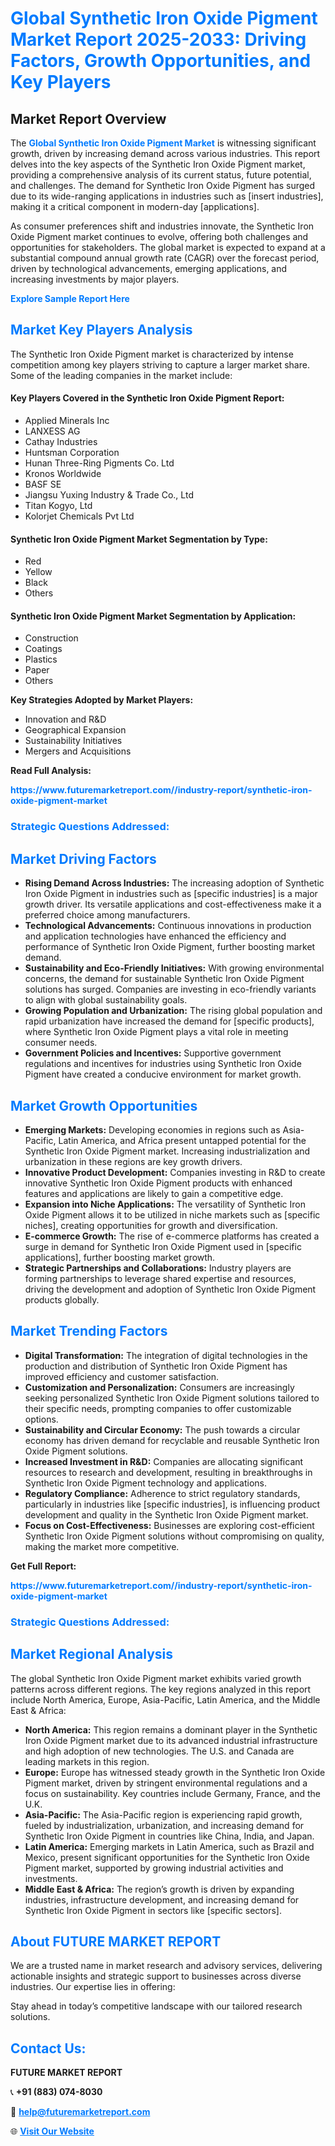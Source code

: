 <h1 style="color: #007BFF;">Global Synthetic Iron Oxide Pigment Market Report 2025-2033: Driving Factors, Growth Opportunities, and Key Players</h1>

<section id="overview">
<h2>Market Report Overview</h2>
<p>The <a href="https://www.futuremarketreport.com//industry-report/synthetic-iron-oxide-pigment-market" style="color: #007BFF; text-decoration: none;"><strong>Global Synthetic Iron Oxide Pigment Market</strong></a> is witnessing significant growth, driven by increasing demand across various industries. This report delves into the key aspects of the Synthetic Iron Oxide Pigment market, providing a comprehensive analysis of its current status, future potential, and challenges. The demand for Synthetic Iron Oxide Pigment has surged due to its wide-ranging applications in industries such as [insert industries], making it a critical component in modern-day [applications].</p>
<p>As consumer preferences shift and industries innovate, the Synthetic Iron Oxide Pigment market continues to evolve, offering both challenges and opportunities for stakeholders. The global market is expected to expand at a substantial compound annual growth rate (CAGR) over the forecast period, driven by technological advancements, emerging applications, and increasing investments by major players.</p>
</section>

<section id="overview">
<p><a href="https://www.futuremarketreport.com//request-sample/reportId=53710" style="color: #007BFF; text-decoration: none;"><strong>Explore Sample Report Here</strong></a></p>
</section>

<section id="key-players">
<h2 style="color: #007BFF;">Market Key Players Analysis</h2>
<p>The Synthetic Iron Oxide Pigment market is characterized by intense competition among key players striving to capture a larger market share. Some of the leading companies in the market include:</p>
<h4>Key Players Covered in the Synthetic Iron Oxide Pigment Report:</h4>
<ul><li>Applied Minerals Inc</li><li>LANXESS AG</li><li>Cathay Industries</li><li>Huntsman Corporation</li><li>Hunan Three-Ring Pigments Co. Ltd</li><li>Kronos Worldwide</li><li>BASF SE</li><li>Jiangsu Yuxing Industry &amp; Trade Co., Ltd</li><li>Titan Kogyo, Ltd</li><li>Kolorjet Chemicals Pvt Ltd</li></ul>
<h4>Synthetic Iron Oxide Pigment Market Segmentation by Type:</h4>
<ul><li>Red</li><li>Yellow</li><li>Black</li><li>Others</li></ul>

<h4>Synthetic Iron Oxide Pigment Market Segmentation by Application:</h4>
<ul><li>Construction</li><li>Coatings</li><li>Plastics</li><li>Paper</li><li>Others</li></ul>
<p><strong>Key Strategies Adopted by Market Players:</strong></p>
<ul>
<li>Innovation and R&D</li>
<li>Geographical Expansion</li>
<li>Sustainability Initiatives</li>
<li>Mergers and Acquisitions</li>
</ul>
</section>

<section>
<p><strong>Read Full Analysis: </strong></p><a href="https://www.futuremarketreport.com//industry-report/synthetic-iron-oxide-pigment-market" style="color: #007BFF; text-decoration: none;"><strong>https://www.futuremarketreport.com//industry-report/synthetic-iron-oxide-pigment-market</strong></a>
<h3 style="color: #007BFF;">Strategic Questions Addressed:</h3>
</section>

<section id="driving-factors">
<h2 style="color: #007BFF;">Market Driving Factors</h2>
<ul>
<li><strong>Rising Demand Across Industries:</strong> The increasing adoption of Synthetic Iron Oxide Pigment in industries such as [specific industries] is a major growth driver. Its versatile applications and cost-effectiveness make it a preferred choice among manufacturers.</li>
<li><strong>Technological Advancements:</strong> Continuous innovations in production and application technologies have enhanced the efficiency and performance of Synthetic Iron Oxide Pigment, further boosting market demand.</li>
<li><strong>Sustainability and Eco-Friendly Initiatives:</strong> With growing environmental concerns, the demand for sustainable Synthetic Iron Oxide Pigment solutions has surged. Companies are investing in eco-friendly variants to align with global sustainability goals.</li>
<li><strong>Growing Population and Urbanization:</strong> The rising global population and rapid urbanization have increased the demand for [specific products], where Synthetic Iron Oxide Pigment plays a vital role in meeting consumer needs.</li>
<li><strong>Government Policies and Incentives:</strong> Supportive government regulations and incentives for industries using Synthetic Iron Oxide Pigment have created a conducive environment for market growth.</li>
</ul>
</section>

<section id="growth-opportunities">
<h2 style="color: #007BFF;">Market Growth Opportunities</h2>
<ul>
<li><strong>Emerging Markets:</strong> Developing economies in regions such as Asia-Pacific, Latin America, and Africa present untapped potential for the Synthetic Iron Oxide Pigment market. Increasing industrialization and urbanization in these regions are key growth drivers.</li>
<li><strong>Innovative Product Development:</strong> Companies investing in R&D to create innovative Synthetic Iron Oxide Pigment products with enhanced features and applications are likely to gain a competitive edge.</li>
<li><strong>Expansion into Niche Applications:</strong> The versatility of Synthetic Iron Oxide Pigment allows it to be utilized in niche markets such as [specific niches], creating opportunities for growth and diversification.</li>
<li><strong>E-commerce Growth:</strong> The rise of e-commerce platforms has created a surge in demand for Synthetic Iron Oxide Pigment used in [specific applications], further boosting market growth.</li>
<li><strong>Strategic Partnerships and Collaborations:</strong> Industry players are forming partnerships to leverage shared expertise and resources, driving the development and adoption of Synthetic Iron Oxide Pigment products globally.</li>
</ul>
</section>

<section id="trending-factors">
<h2 style="color: #007BFF;">Market Trending Factors</h2>
<ul>
<li><strong>Digital Transformation:</strong> The integration of digital technologies in the production and distribution of Synthetic Iron Oxide Pigment has improved efficiency and customer satisfaction.</li>
<li><strong>Customization and Personalization:</strong> Consumers are increasingly seeking personalized Synthetic Iron Oxide Pigment solutions tailored to their specific needs, prompting companies to offer customizable options.</li>
<li><strong>Sustainability and Circular Economy:</strong> The push towards a circular economy has driven demand for recyclable and reusable Synthetic Iron Oxide Pigment solutions.</li>
<li><strong>Increased Investment in R&D:</strong> Companies are allocating significant resources to research and development, resulting in breakthroughs in Synthetic Iron Oxide Pigment technology and applications.</li>
<li><strong>Regulatory Compliance:</strong> Adherence to strict regulatory standards, particularly in industries like [specific industries], is influencing product development and quality in the Synthetic Iron Oxide Pigment market.</li>
<li><strong>Focus on Cost-Effectiveness:</strong> Businesses are exploring cost-efficient Synthetic Iron Oxide Pigment solutions without compromising on quality, making the market more competitive.</li>
</ul>
</section>

<section>
<p><strong>Get Full Report: </strong></p><a href="https://www.futuremarketreport.com//industry-report/synthetic-iron-oxide-pigment-market" style="color: #007BFF; text-decoration: none;"><strong>https://www.futuremarketreport.com//industry-report/synthetic-iron-oxide-pigment-market</strong></a>
<h3 style="color: #007BFF;">Strategic Questions Addressed:</h3>
</section>


<section id="regional-analysis">
<h2 style="color: #007BFF;">Market Regional Analysis</h2>
<p>The global Synthetic Iron Oxide Pigment market exhibits varied growth patterns across different regions. The key regions analyzed in this report include North America, Europe, Asia-Pacific, Latin America, and the Middle East & Africa:</p>
<ul>
<li><strong>North America:</strong> This region remains a dominant player in the Synthetic Iron Oxide Pigment market due to its advanced industrial infrastructure and high adoption of new technologies. The U.S. and Canada are leading markets in this region.</li>
<li><strong>Europe:</strong> Europe has witnessed steady growth in the Synthetic Iron Oxide Pigment market, driven by stringent environmental regulations and a focus on sustainability. Key countries include Germany, France, and the U.K.</li>
<li><strong>Asia-Pacific:</strong> The Asia-Pacific region is experiencing rapid growth, fueled by industrialization, urbanization, and increasing demand for Synthetic Iron Oxide Pigment in countries like China, India, and Japan.</li>
<li><strong>Latin America:</strong> Emerging markets in Latin America, such as Brazil and Mexico, present significant opportunities for the Synthetic Iron Oxide Pigment market, supported by growing industrial activities and investments.</li>
<li><strong>Middle East & Africa:</strong> The region’s growth is driven by expanding industries, infrastructure development, and increasing demand for Synthetic Iron Oxide Pigment in sectors like [specific sectors].</li>
</ul>
</section>

<footer>
<h2 style="color: #007BFF;">About FUTURE MARKET REPORT</h2>
<p>We are a trusted name in market research and advisory services, delivering actionable insights and strategic support to businesses across diverse industries. Our expertise lies in offering:</p>

<p>Stay ahead in today’s competitive landscape with our tailored research solutions.</p>

<h2 style="color: #007BFF;">Contact Us:</h2>
<p><strong>FUTURE MARKET REPORT</strong></p>
<p>📞 <strong>+91 (883) 074-8030</strong></p>
<p>📧 <strong><a href="mailto:help@futuremarketreport.com" style="color: #007BFF;">help@futuremarketreport.com</a></strong></p>
<p>🌐 <strong><a href="https://www.futuremarketreport.com/" style="color: #007BFF;">Visit Our Website</a></strong></p>
</footer>